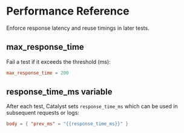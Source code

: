 # Performance Reference

Enforce response latency and reuse timings in later tests.

## max_response_time

Fail a test if it exceeds the threshold (ms):

```toml
max_response_time = 200
```

## response_time_ms variable

After each test, Catalyst sets `response_time_ms` which can be used in subsequent requests or logs:

```toml
body = { "prev_ms" = "{{response_time_ms}}" }
```
